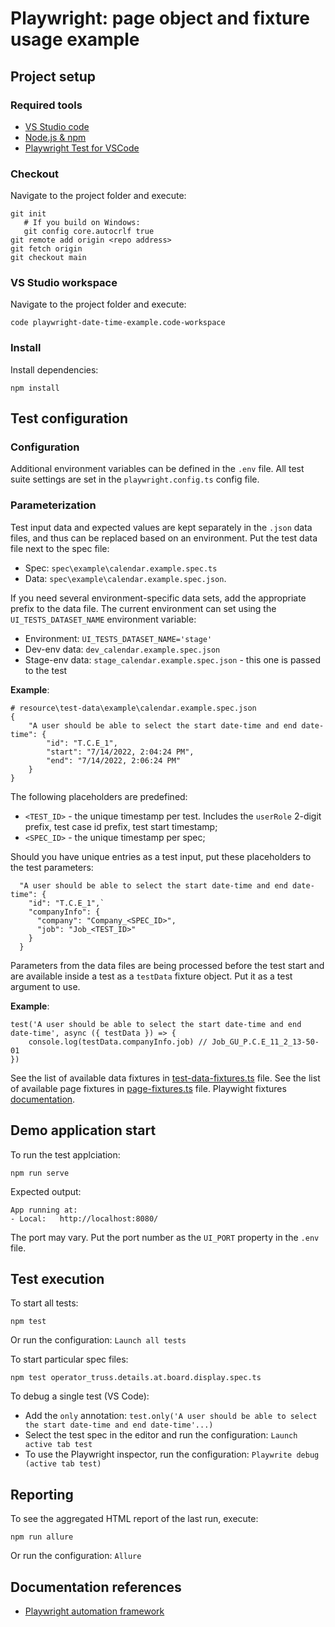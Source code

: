 # Playwright: page object and fixture usage example
## Project setup

### Required tools
* [VS Studio code](https://code.visualstudio.com/download)
* [Node.js & npm](https://nodejs.org/en/download)
* [Playwright Test for VSCode](https://marketplace.visualstudio.com/items?itemName=ms-playwright.playwright)

### Checkout 
Navigate to the project folder and execute: 
```
git init
   # If you build on Windows:
   git config core.autocrlf true
git remote add origin <repo address>
git fetch origin
git checkout main 
```
### VS Studio workspace 
Navigate to the project folder and execute: 
```
code playwright-date-time-example.code-workspace
```
### Install
Install dependencies:
```
npm install
```

## Test configuration

### Configuration
Additional environment variables can be defined in the `.env` file. 
All test suite settings are set in the `playwright.config.ts` config file.

### Parameterization 
Test input data and expected values are kept separately in the `.json` data files, and thus can be replaced based on an environment.
Put the test data file next to the spec file:

*  Spec: `spec\example\calendar.example.spec.ts`
*  Data: `spec\example\calendar.example.spec.json`.

If you need several environment-specific data sets, add the appropriate prefix to the data file.
The current environment can set using the `UI_TESTS_DATASET_NAME` environment variable:

*  Environment: `UI_TESTS_DATASET_NAME='stage'`
*  Dev-env data: `dev_calendar.example.spec.json`
*  Stage-env data: `stage_calendar.example.spec.json` - this one is passed to the test

**Example**: 
```
# resource\test-data\example\calendar.example.spec.json
{
    "A user should be able to select the start date-time and end date-time": {
        "id": "T.C.E_1",
        "start": "7/14/2022, 2:04:24 PM",
        "end": "7/14/2022, 2:06:24 PM"
    }
}
```
The following placeholders are predefined:

*  `<TEST_ID>` - the unique timestamp per test. Includes the `userRole` 2-digit prefix, test case id prefix, test start timestamp; 
*  `<SPEC_ID>` - the unique timestamp per spec;

Should you have unique entries as a test input, put these placeholders to the test parameters: 
```
  "A user should be able to select the start date-time and end date-time": {
    "id": "T.C.E_1",`
    "companyInfo": {
      "company": "Company_<SPEC_ID>",
      "job": "Job_<TEST_ID>"
    }
  }
```
Parameters from the data files are being processed before the test start and are available inside a test as a `testData` fixture object. Put it as a test argument to use.

**Example**:
```
test('A user should be able to select the start date-time and end date-time', async ({ testData }) => {
    console.log(testData.companyInfo.job) // Job_GU_P.C.E_11_2_13-50-01
})
``` 

See the list of available data fixtures in [test-data-fixtures.ts](src\fixture\test-data-fixtures.ts) file.
See the list of available page fixtures in [page-fixtures.ts](src\fixture\page-fixtures.ts) file.
Playwight fixtures [documentation](https://playwright.dev/docs/test-fixtures).

## Demo application start
To run the test applciation: 
```
npm run serve
```
Expected output: 
```
App running at:
- Local:   http://localhost:8080/
```
The port may vary. Put the port number as the `UI_PORT` property in the `.env` file. 

## Test execution
To start all tests: 
```
npm test
```
Or run the configuration: `Launch all tests`

To start particular spec files: 
```
npm test operator_truss.details.at.board.display.spec.ts
```

To debug a single test (VS Code):
* Add the `only` annotation: `test.only('A user should be able to select the start date-time and end date-time'...)`
* Select the test spec in the editor and run the configuration: `Launch active tab test`
* To use the Playwright inspector, run the configuration: `Playwrite debug (active tab test)`

## Reporting
To see the aggregated HTML report of the last run, execute: 
```
npm run allure 
```
Or run the configuration: `Allure`

## Documentation references
* [Playwright automation framework](https://playwright.dev)